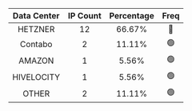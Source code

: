 | Data Center | IP Count | Percentage | Freq |
|:------------:|:--------:|:-----------:|:-----:|
| HETZNER | 12 | 66.67% | 🔴 |
| Contabo | 2 | 11.11% | 🟢 |
| AMAZON | 1 | 5.56% | 🟢 |
| HIVELOCITY | 1 | 5.56% | 🟢 |
| OTHER | 2 | 11.11% | 🟢 |